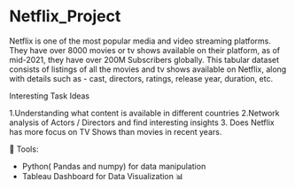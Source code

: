 # Netflix_Project

Netflix is one of the most popular media and video streaming platforms. They have over 8000 movies or tv shows available on their platform, as of mid-2021, they have over 200M Subscribers globally. This tabular dataset consists of listings of all the movies and tv shows available on Netflix, along with details such as - cast, directors, ratings, release year, duration, etc.

Interesting Task Ideas

1.Understanding what content is available in different countries
2.Network analysis of Actors / Directors and find interesting insights
3. Does Netflix has more focus on TV Shows than movies in recent years.

🔨 Tools:

* Python( Pandas and numpy) for data manipulation
* Tableau Dashboard for Data Visualization 📊
